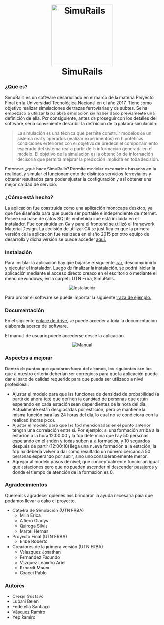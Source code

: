 <h1 align="center">
  <br>
  <img src="https://github.com/sfederella/simurails-project/blob/master/Desarrollo/SimuRails/Resources/Logo.png" alt="SimuRails" width="200">
  <br>
  SimuRails
  <br>
</h1>

### ¿Qué es?

SimuRails es un software desarrollado en el marco de la materia Proyecto Final en la Universidad Tecnológica Nacional en el año 2017. Tiene como objetivo realizar simulaciones de trazas ferroviarias y de subtes. Se ha empezado a utilizar la palabra simulación sin haber dado previamente una definición de ella. Por consiguiente, antes de proseguir con los detalles del software, sería conveniente describir la definición de la palabra simulación:

>La simulación es una técnica que permite construir modelos de un sistema real y operarlos (realizar experimentos) en hipotéticas condiciones exteriores con el objetivo de predecir el comportamiento esperado del sistema real a partir de la información generada en el modelo. El objetivo de la simulación es la obtención de información decisoria que permita mejorar la predicción implícita en toda decisión.

Entonces ¿qué hace SimuRails? Permite modelar escenarios basados en la realidad, y simular el funcionamiento de distintos servicios ferroviarios y obtener resultados para poder ajustar la configuración y así obtener una mejor calidad de servicio.

### ¿Cómo está hecho?

La aplicación fue construida como una aplicación monocapa desktop, ya que fue diseñada para que pueda ser portable e independiente de internet. Posee una base de datos SQLite embebida que está incluida en el instalador. Fue construida en C# y para el frontend se utilizó el framework Material Design. La decisión de utilizar C# se justifica en que la primera versión de la aplicación fue realizada en el año 2015 por otro equipo de desarrollo y dicha versión se puede acceder [aquí.](https://github.com/jonathanvgms/ffccsimulacion)

### Instalación

Para instalar la aplicación hay que bajarse el siguiente [.rar](Resources/SimuRails.rar), descomprimirlo y ejecutar el instalador. Luego de finalizar la instalación, se podrá iniciar la aplicación mediante el acceso directo creado en el escritorio o mediante el menú de windows, en la carpeta UTN Frba, SimuRails.
<p align="center">
  <img src="https://raw.githubusercontent.com/sfederella/simurails-project/master/Resources/Demo-Instalacion.gif" alt="Instalación">
</p>

Para probar el software se puede importar la siguiente [traza de ejemplo.](Resources/Mitre.sr)

### Documentación

En el siguiente [enlace de drive](https://drive.google.com/open?id=1uFGxndXmMdQaY7s8U493HFD7IpUHGFpx), se puede acceder a toda la documentación elaborada acerca del software.

El manual de usuario puede accederse desde la aplicación.
<p align="center">
  <img src="https://raw.githubusercontent.com/sfederella/simurails-project/master/Resources/Demo-Manual.gif" alt="Manual">
</p>

### Aspectos a mejorar

Dentro de puntos que quedaron fuera del alcance, los siguientes son los que a nuestro criterio deberían ser corregidos para que la aplicación pueda dar el salto de calidad requerido para que pueda ser utilizado a nivel profesional:
+ Ajustar el modelo para que las funciones de densidad de probabilidad (a partir de ahora fdp) que definen la cantidad de personas que están esperando en cada estación sean dependientes de la hora del día. Actualmente están desglosadas por estación, pero se mantiene la misma función para las 24 horas del día, lo cual no se condiciona con la realidad (horas pico).
+ Ajustar el modelo para que las fpd mencionadas en el punto anterior tengan una correlación entre sí. Por ejemplo: si una formación arriba a la estación a la hora 12:00:00 y la fdp determina que hay 50 personas esperando en el andén y todas suben a la formación, y 10 segundos después de partir (12:00:10) llega una nueva formación a la estación, la fdp no debería volver a dar como resultado un número cercano a 50 personas esperando por subir, sino uno considerablemente menor.
+ Agregar al modelo pasos de nivel, que conceptualmente funcionan igual que estaciones pero que no pueden ascender ni descender pasajeros y donde el tiempo de atención de la formación es 0.

### Agradecimientos

Queremos agradecer quienes nos brindaron la ayuda necesaria para que podamos llevar a cabo el proyecto.

+ Cátedra de Simulación (UTN FRBA) 
    + Milin Erica
    + Alfiero Gladys
    + Quiroga Silvia
    + Martel Hernan
+ Proyecto Final (UTN FRBA)
    + Eribe Roberto
+ Creadores de la primera versión (UTN FRBA)
    + Velazquez Jonathan
    + Fernandez Facundo
    + Vazquez Leandro Ariel
    + Echerdt Mauro
    + Coacci Pablo

### Autores

+ Crespi Gustavo
+ Lupani Belén
+ Federella Santiago 
+ Vásquez Ramiro
+ Yep Ramiro

